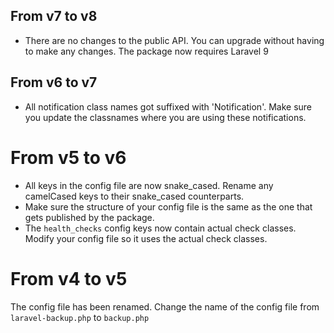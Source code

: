 ## From v7 to v8

- There are no changes to the public API. You can upgrade without having to make any changes. The package now requires Laravel 9

## From v6 to v7

- All notification class names got suffixed with 'Notification'. Make sure you update the classnames where you are using these notifications.

# From v5 to v6

- All keys in the config file are now snake_cased. Rename any camelCased keys to their snake_cased counterparts.
- Make sure the structure of your config file is the same as the one that gets published by the package.
- The `health_checks` config keys now contain actual check classes. Modify your config file so it uses the actual check classes.

# From v4 to v5

The config file has been renamed. Change the name of the config file from `laravel-backup.php` to `backup.php`
